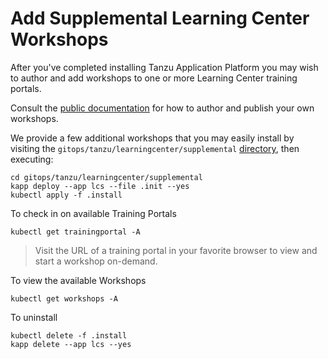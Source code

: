 # Add Supplemental Learning Center Workshops

After you've completed installing Tanzu Application Platform you may wish to author and add workshops to one or more Learning Center training portals.

Consult the [public documentation](https://docs.vmware.com/en/Tanzu-Application-Platform/1.4/tap/learning-center-workshop-content-about.html) for how to author and publish your own workshops.

We provide a few additional workshops that you may easily install by visiting the `gitops/tanzu/learningcenter/supplemental` [directory](../../gitops/tanzu/learningcenter/supplemental), then executing:

```
cd gitops/tanzu/learningcenter/supplemental
kapp deploy --app lcs --file .init --yes
kubectl apply -f .install
```

To check in on available Training Portals

```
kubectl get trainingportal -A
```
> Visit the URL of a training portal in your favorite browser to view and start a workshop on-demand.

To view the available Workshops

```
kubectl get workshops -A
```

To uninstall

```cd gitops/tanzu/learningcenter/supplemental
kubectl delete -f .install
kapp delete --app lcs --yes
```
